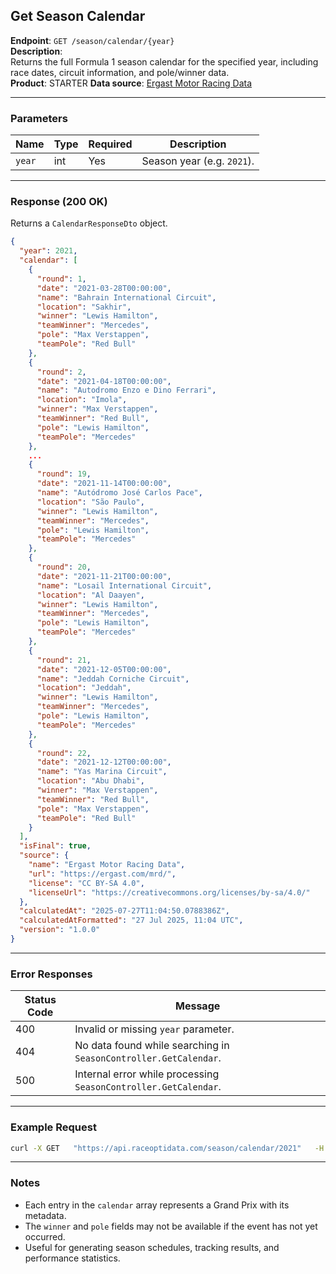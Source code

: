 ## Get Season Calendar

**Endpoint**: `GET /season/calendar/{year}`  
**Description**:  
Returns the full Formula 1 season calendar for the specified year, including race dates, circuit information, and pole/winner data.  
**Product**: STARTER
**Data source**: [Ergast Motor Racing Data](https://ergast.com/mrd/)

---

### Parameters

| Name   | Type   | Required | Description |
|--------|--------|----------|-------------|
| `year` | int    | Yes      | Season year (e.g. `2021`). |

---

### Response (200 OK)

Returns a `CalendarResponseDto` object.

```json
{
  "year": 2021,
  "calendar": [
    {
      "round": 1,
      "date": "2021-03-28T00:00:00",
      "name": "Bahrain International Circuit",
      "location": "Sakhir",
      "winner": "Lewis Hamilton",
      "teamWinner": "Mercedes",
      "pole": "Max Verstappen",
      "teamPole": "Red Bull"
    },
    {
      "round": 2,
      "date": "2021-04-18T00:00:00",
      "name": "Autodromo Enzo e Dino Ferrari",
      "location": "Imola",
      "winner": "Max Verstappen",
      "teamWinner": "Red Bull",
      "pole": "Lewis Hamilton",
      "teamPole": "Mercedes"
    },
    ...
    {
      "round": 19,
      "date": "2021-11-14T00:00:00",
      "name": "Autódromo José Carlos Pace",
      "location": "São Paulo",
      "winner": "Lewis Hamilton",
      "teamWinner": "Mercedes",
      "pole": "Lewis Hamilton",
      "teamPole": "Mercedes"
    },
    {
      "round": 20,
      "date": "2021-11-21T00:00:00",
      "name": "Losail International Circuit",
      "location": "Al Daayen",
      "winner": "Lewis Hamilton",
      "teamWinner": "Mercedes",
      "pole": "Lewis Hamilton",
      "teamPole": "Mercedes"
    },
    {
      "round": 21,
      "date": "2021-12-05T00:00:00",
      "name": "Jeddah Corniche Circuit",
      "location": "Jeddah",
      "winner": "Lewis Hamilton",
      "teamWinner": "Mercedes",
      "pole": "Lewis Hamilton",
      "teamPole": "Mercedes"
    },
    {
      "round": 22,
      "date": "2021-12-12T00:00:00",
      "name": "Yas Marina Circuit",
      "location": "Abu Dhabi",
      "winner": "Max Verstappen",
      "teamWinner": "Red Bull",
      "pole": "Max Verstappen",
      "teamPole": "Red Bull"
    }
  ],
  "isFinal": true,
  "source": {
    "name": "Ergast Motor Racing Data",
    "url": "https://ergast.com/mrd/",
    "license": "CC BY-SA 4.0",
    "licenseUrl": "https://creativecommons.org/licenses/by-sa/4.0/"
  },
  "calculatedAt": "2025-07-27T11:04:50.0788386Z",
  "calculatedAtFormatted": "27 Jul 2025, 11:04 UTC",
  "version": "1.0.0"
}
```

---

### Error Responses

| Status Code | Message |
|-------------|---------|
| 400         | Invalid or missing `year` parameter. |
| 404         | No data found while searching in `SeasonController.GetCalendar`. |
| 500         | Internal error while processing `SeasonController.GetCalendar`. |

---

### Example Request

```bash
curl -X GET   "https://api.raceoptidata.com/season/calendar/2021"   -H "accept: application/json"   -H "x-api-key: YOUR_API_KEY"
```

---

### Notes

- Each entry in the `calendar` array represents a Grand Prix with its metadata.  
- The `winner` and `pole` fields may not be available if the event has not yet occurred.  
- Useful for generating season schedules, tracking results, and performance statistics.  
